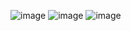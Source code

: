 ![image](https://github.com/user-attachments/assets/4b87e4a8-d23e-44a6-96eb-ec07779d0f64)
![image](https://github.com/user-attachments/assets/410eb925-2c7d-4d29-8c28-3933da796133)
![image](https://github.com/user-attachments/assets/2ba972e2-6014-4e38-9886-1df914b61030)
